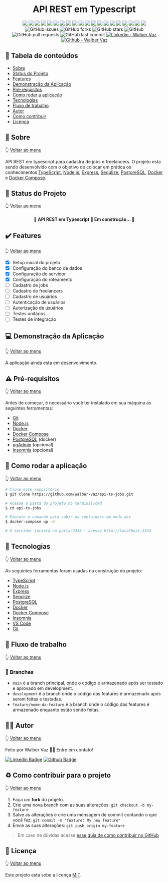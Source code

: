 <div align="center">
  <h1>API REST em Typescript</h1>
  <img src="https://img.shields.io/badge/author-Walber%20Vaz-blue?style=rounded" />
  <img src="https://img.shields.io/badge/-TypeScript-blue?style=rounded&logo=TypeScript&logoColor=white" />
  <img src="https://img.shields.io/badge/-Node.js-green?style=rounded&logo=Node.js&logoColor=white" />
  <img src="https://img.shields.io/badge/-Express-black?style=rounded&logo=Express&logoColor=white" />
  <img src="https://img.shields.io/badge/-Sequelize-blue?style=rounded&logo=Sequelize&logoColor=white" />
  <img src="https://img.shields.io/badge/-PostgreSQL-blue?style=rounded&logo=PostgreSQL&logoColor=white" />
  <img src="https://img.shields.io/badge/-Docker-blue?style=rounded&logo=Docker&logoColor=white" />
  <img src="https://img.shields.io/badge/-Docker%20Compose-blue?style=rounded&logo=Docker&logoColor=white" />
  <img src="https://img.shields.io/badge/-Insomnia-purple?style=rounded&logo=Insomnia&logoColor=white" />
  <img src="https://img.shields.io/badge/-Jest-red?style=rounded&logo=Jest&logoColor=white" />
  <img src="https://img.shields.io/badge/-JWT-black?style=rounded&logo=JSON%20Web%20Tokens&logoColor=white" />
  <img src="https://img.shields.io/badge/-Bcrypt-black?style=rounded&logo=Bcrypt&logoColor=white" />
  <img src="https://img.shields.io/badge/-Swagger-black?style=rounded&logo=Swagger&logoColor=white" />
  <img src="https://img.shields.io/badge/-ESLint-black?style=rounded&logo=ESLint&logoColor=white" />
  <img src="https://img.shields.io/badge/-Prettier-black?style=rounded&logo=Prettier&logoColor=white" />
  <img src="https://img.shields.io/badge/-EditorConfig-black?style=rounded&logo=EditorConfig&logoColor=white" />
  <img src="https://img.shields.io/badge/-Git-black?style=rounded&logo=Git&logoColor=white" />
  <img src="https://img.shields.io/badge/-GitHub-black?style=rounded&logo=GitHub&logoColor=white" />
  <img src="https://img.shields.io/badge/-VSCode-blue?style=rounded&logo=Visual%20Studio%20Code&logoColor=white" />
  <img src="https://img.shields.io/badge/-Linux-black?style=rounded&logo=Linux&logoColor=white" />
  <!-- issues -->
  <img alt="GitHub issues" src="https://img.shields.io/github/issues/walber-vaz/api-ts-jobs?style=rounded">
  <!-- forks -->
  <img alt="GitHub forks" src="https://img.shields.io/github/forks/walber-vaz/api-ts-jobs?style=rounded">
  <!-- stars -->
  <img alt="GitHub stars" src="https://img.shields.io/github/stars/walber-vaz/api-ts-jobs?style=rounded">
  <!-- license -->
  <img alt="GitHub" src="https://img.shields.io/github/license/walber-vaz/api-ts-jobs?style=rounded">
  <!-- pr -->
  <img alt="GitHub pull requests" src="https://img.shields.io/github/issues-pr/walber-vaz/api-ts-jobs?style=rounded">
  <!-- last commit -->
  <img alt="GitHub last commit" src="https://img.shields.io/github/last-commit/walber-vaz/api-ts-jobs?style=rounded">
  <!-- linkedin -->
  <a href="https://www.linkedin.com/in/walber-vaz" target="_blank">
    <img alt="Linkedin - Walber Vaz" src="https://img.shields.io/badge/Linkedin--%23F8952D?style=rounded&logo=linkedin">
  </a>
  <!-- github -->
  <a href="https://github.com/walber-vaz" target="_blank">
    <img alt="Github - Walber Vaz" src="https://img.shields.io/badge/Github--%23F8952D?style=rounded&logo=github">
  </a>
</div>

<a id="tabela-de-conteúdos"></a>

## :pushpin: Tabela de conteúdos

<!--ts-->
* [Sobre](#Sobre)
* [Status do Projeto](#status-do-projeto)
* [Features](#features)
* [Demonstração da Aplicação](#demonstração-da-aplicação)
* [Pré-requisitos](#pré-requisitos)
* [Como rodar a aplicação](#como-rodar-a-aplicação)
* [Tecnologias](#tecnologias)
* [Fluxo de trabalho](#fluxo-de-trabalho)
* [Autor](#autor)
* [Como contribuir](#como-contribuir)
* [Licença](#licença)
<!--te-->

<a id="Sobre"></a>

## :bookmark: Sobre

<!-- volta para menu -->
:point_up_2: <a href="#tabela-de-conteúdos">Voltar ao menu</a>

API REST em typescript para cadastra de jobs e freelancers. O projeto esta sendo desenvolvido com o objetivo de colocar em prática os conhecimentos [TypeScript](https://www.typescriptlang.org/), [Node.js](https://nodejs.org/en/), [Express](https://expressjs.com/pt-br/), [Sequlize](https://sequelize.org/), [PostgreSQL](https://www.postgresql.org/), [Docker](https://www.docker.com/) e [Docker Compose](https://docs.docker.com/compose/).

<a id="status-do-projeto"></a>

## :construction_worker: Status do Projeto

:point_up_2: <a href="#tabela-de-conteúdos">Voltar ao menu</a>

<h4 align="center">
  🚧  API REST em Typescript 🚀 Em construção...  🚧
</h4>

<a id="features"></a>

## :heavy_check_mark: Features

:point_up_2: <a href="#tabela-de-conteúdos">Voltar ao menu</a>

* [x] Setup inicial do projeto
* [x] Configuração do banco de dados
* [x] Configuração do servidor
* [x] Configuração do roteamento
* [ ] Cadastro de jobs
* [ ] Cadastro de freelancers
* [ ] Cadastro de usuários
* [ ] Autenticação de usuários
* [ ] Autorização de usuários
* [ ] Testes unitários
* [ ] Testes de integração

<a id="demonstração-da-aplicação"></a>

## :computer: Demonstração da Aplicação

:point_up_2: <a href="#tabela-de-conteúdos">Voltar ao menu</a>

A aplicação ainda esta em desenvolvimento.

<a id="pré-requisitos"></a>

## :warning: Pré-requisitos

:point_up_2: <a href="#tabela-de-conteúdos">Voltar ao menu</a>

Antes de começar, é necessário você ter instalado em sua máquina as seguintes ferramentas:

* [Git](https://git-scm.com)
* [Node.js](https://nodejs.org/en/)
* [Docker](https://www.docker.com/)
* [Docker Compose](https://docs.docker.com/compose/)
* [PostgreSQL](https://www.postgresql.org/) (docker)
* [pgAdmin](https://www.pgadmin.org/) (opcional)
* [Insomnia](https://insomnia.rest/) (opcional)

<a id="como-rodar-a-aplicação"></a>

## :rocket: Como rodar a aplicação

:point_up_2: <a href="#tabela-de-conteúdos">Voltar ao menu</a>

```bash
# Clone este repositório
$ git clone https://github.com/walber-vaz/api-ts-jobs.git

# Acesse a pasta do projeto no terminal/cmd
$ cd api-ts-jobs

# Execute o comando para subir os containers em modo dev
$ docker-compose up -d

# O servidor inciará na porta:3333 - acesse http://localhost:3333
```

<a id="rodando-a-aplicação-web"></a>

## :hammer: Tecnologias

:point_up_2: <a href="#tabela-de-conteúdos">Voltar ao menu</a>

As seguintes ferramentas foram usadas na construção do projeto:

* [TypeScript](https://www.typescriptlang.org/)
* [Node.js](https://nodejs.org/en/)
* [Express](https://expressjs.com/pt-br/)
* [Sequlize](https://sequelize.org/)
* [PostgreSQL](https://www.postgresql.org/)
* [Docker](https://www.docker.com/)
* [Docker Compose](https://docs.docker.com/compose/)
* [Insomnia](https://insomnia.rest/)
* [VS Code](https://code.visualstudio.com/)
* [Git](https://git-scm.com/)

<a id="tecnologias"></a>

<!-- fluxo de trabalho -->
## :construction_worker: Fluxo de trabalho

:point_up_2: <a href="#tabela-de-conteúdos">Voltar ao menu</a>

### :construction: Branches

* `main` é a branch principal, onde o código é armazenado após ser testado e aprovado em development.
* `development` é a branch onde o código das features é armazenado após serem feitas e testadas.
* `feature/nome-da-feature` é a branch onde o código das features é armazenado enquanto estão sendo feitas.

## :woman_technologist: Autor

:point_up_2: <a href="#tabela-de-conteúdos">Voltar ao menu</a>

Feito por Walber Vaz 👋🏽 Entre em contato!

[![Linkedin Badge](https://img.shields.io/badge/-Walber-blue?style=flat-square&logo=Linkedin&logoColor=white&link=https://www.linkedin.com/in/walber-vaz/)](https://www.linkedin.com/in/walber-vaz/)
[![Github Badge](https://img.shields.io/badge/-Walber-000?style=flat-square&logo=Github&logoColor=white&link=walbervaz)](https://github.com/walber-vaz)

<a id="como-contribuir"></a>

## :recycle: Como contribuir para o projeto

:point_up_2: <a href="#tabela-de-conteúdos">Voltar ao menu</a>

1. Faça um **fork** do projeto.
2. Crie uma nova branch com as suas alterações: `git checkout -b my-feature`
3. Salve as alterações e crie uma mensagem de commit contando o que você fez: `git commit -m "feature: My new feature"`
4. Envie as suas alterações: `git push origin my-feature`

> Em caso de dúvidas acesse [esse guia de como contribuir no GitHub](./CONTRIBUTING.md)

<a id="licença"></a>

## :memo: Licença

:point_up_2: <a href="#tabela-de-conteúdos">Voltar ao menu</a>

Este projeto esta sobe a licença [MIT](./LICENSE).
